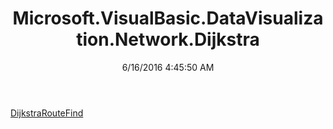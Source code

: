 ﻿---
title: Microsoft.VisualBasic.DataVisualization.Network.Dijkstra
date: 6/16/2016 4:45:50 AM
---

[DijkstraRouteFind](T-Microsoft.VisualBasic.DataVisualization.Network.Dijkstra.DijkstraRouteFind.html)
